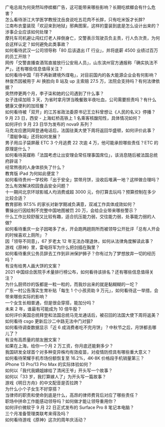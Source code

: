 广电总局为何突然叫停槟榔广告，这可能带来哪些影响？长期吃槟榔会有什么危害？  
怎么看待浙江大学医学教授沈岳良说吃五花肉不长胖，只有吃米饭才长胖?  
江南布衣童装现「欢迎来到地狱」邪典图案，这样的童装到底是怎么设计出来的？涉事企业应该如何处理？  
摩托车司机避让闯红灯老人摔倒身亡，交警表示驾驶员负主责，行人负次责，为何会这样认定？如何避免此类事故？  
如何看待武汉一公司领导称「80 后该退出 IT 行业」，并将底薪 4500 业绩过百万的员工开除？  
网传「交警直播查酒驾直接放行公安局人员」，山东滨州官方通报称「确实执法不严」，还有哪些信息值得关注？  
如何看待中国「将不再新建境外煤电」，对目前国内的各大能源企业会有何影响？  
林俊杰因被用于 AI 换脸向 B 站及 up 主索赔 27.5 万，法院会支持吗？有何法律依据？  
突然停更两个月，李子柒和她的公司遇到了什么事？  
女子连续加班 3 天，为省时拿月饼当晚餐致半夜吐血，公司需要担责吗？有什么健康又便利的加班餐？  
如何看待被「双开」的江苏省政法委原书记王立科曾想让《人民的名义》停播？  
9 月 23 日，西安 - 上海虹桥高铁上 1 名乘客核酸阳性，具体情况如何？  
如何评价 9 月 23 日华为发布的 nova9 系列？  
马克龙应邀同拜登通电话后，法国驻美大使下周将返回华盛顿，如何评价此事？「潜艇争端」还将如何发展？  
男子用瓜子袋屏蔽 ETC 3 个月逃费 22 次逾 4 万，他可能承担哪些责任？ETC 的原理是什么？  
如何看待英媒称「法国考虑让出安理会常任理事国席位」，该消息随后被法国总统府辟谣？  
经常熬夜的人身体损失了什么？  
教育版 iPad 为何如此便宜？  
如何看待贵州一学校称「出于安全」禁带月饼，没收后堆满一地？这样做合理吗？怎么有效解决校园食品安全问题？  
十一期间北京环球影城人均消费或超 3000 元，你打算去玩吗？预算控制在多少比较合适？  
教育部称 97.5% 的家长对新学期减负满意，双减工作具体成效如何？  
曹操出行因绘制不完整中国地图被罚 20 万，会给企业带来哪些警示？  
什么工作比较舒服又比较有趣，适合抗压能力弱，交往能力弱，处事能力弱的人做?  
如何看待重庆一女子因喝多了水，开会跑两趟厕所而被领导公开批评「总有人开会的时候喜欢上厕所」？  
因「领导不同意」，67 岁老太 12 年无法办理退休，如何从法律角度解读此事？  
游戏《原神》里，雷电将军为什么把剑插在胸里？  
如何看待重庆公务员辞去工作到非洲保护狮子？你有过为了梦想放弃一切的经历吗？  
有没有给男人画大饼的文案？  
2021 中国综合医院手术量排行榜公布，如何看待该排名？还有哪些信息值得关注？  
为什么厨师炒的饭都是一粒一粒的，而我炒出来的就是黏糊糊的一坨？  
广东一村公告落实生育补贴「每生 1 个小孩资助 9 万元」，如何看待这一举措，会带来哪些实际的影响？  
一个女生长相普通，但是很会穿搭，能加分吗？  
未来 2 年，谁最有可能成为 10 倍牛股？  
如何评价美国总统拜登和法国总统马克龙通话后，被召回的法国大使下周将返美？  
如何看待 csgo 更新后沙二中路无法中门对狙?  
如何看待调查数据显示「近 6 成消费者吃不完月饼」？中秋节之后，月饼都去哪儿了？  
有没有高质量的朋友圈文案？  
如果在上海，给你一个月 2 万工资，你月底还能剩多少？  
我国研发全球首个对多种变异株均有效疫苗，对疫情防控具有哪些重大意义？  
如何看待荣耀手机市场份额恢复至 16.2%，4K-8K 价格段手机销量第三？  
iPhone 13 Pro/13 Pro Max 的实际体验如何？  
如何以「我代我嫡姐嫁给了清闲王爷」开头写一个故事？  
如何以「33 岁，我打算嫁人了」为开头写一篇故事？  
游戏《明日方舟》的中文配音是否拉跨？  
为什么小个子女生不好穿搭？  
当律师的职责和使命到底是什么，高昂的律师费背后对应了哪些责任？  
职场中拼命工作能感动领导吗？如何做才能让领导重用你？  
如何评价微软于 9 月 22 日正式发布的 Surface Pro 8 笔记本电脑？  
三个月准备管理类联考来得及吗？  
如何看待游戏《原神》这次的周年庆活动？  
